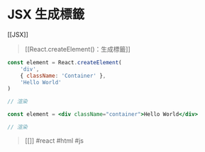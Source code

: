 # JSX 生成標籤
[[JSX]]
>[[React.createElement()：生成標籤]]

```js
const element = React.createElement(
	'div',
	{ className: 'Container' },
	'Hello World'
)

// 渲染
```
```jsx
const element = <div className="container">Hello World</div>

// 渲染
```
> [[]]
#react #html #js